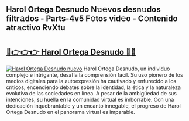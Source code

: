 ## Harol Ortega Desnudo N𝚞𝚎vos desn𝚞dos filtr𝚊dos - Parts-4v5 F𝚘tos vid𝚎o - C𝚘ntenido atr𝚊ctivo RvXtu

# <h2><a href="http://mbcz2d4.tromn.icu/?c=Harol+Ortega+Desnudo">🔗👉👉👉 Harol Ortega Desnudo 🔗🔗</a></h2>

[![Harol Ortega Desnudo nuevo](https://i.imgur.com/pEAQMta.gif)](http://mbcz2d4.tromn.icu/?c=Harol+Ortega+Desnudo)
Harol Ortega Desnudo, un individuo complejo e intrigante, desafía la comprensión fácil. Su uso pionero de los medios digitales para la autoexpresión ha cautivado y enfurecido a los críticos, encendiendo debates sobre la identidad, la ética y la naturaleza evolutiva de las sociedades en línea. A pesar de la ambigüedad de sus intenciones, su huella en la comunidad virtual es imborrable. Con una dedicación inquebrantable y un encanto innegable, el progreso de Harol Ortega Desnudo en el panorama virtual es imparable.
